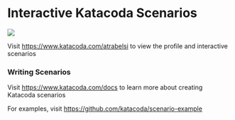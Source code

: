 # Interactive Katacoda Scenarios

[![](http://shields.katacoda.com/katacoda/atrabelsi/count.svg)](https://www.katacoda.com/atrabelsi "Get your profile on Katacoda.com")

Visit https://www.katacoda.com/atrabelsi to view the profile and interactive scenarios

### Writing Scenarios
Visit https://www.katacoda.com/docs to learn more about creating Katacoda scenarios

For examples, visit https://github.com/katacoda/scenario-example
